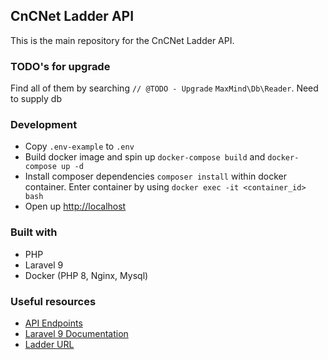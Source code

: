 ## CnCNet Ladder API
This is the main repository for the CnCNet Ladder API.


### TODO's for upgrade
Find all of them by searching `// @TODO - Upgrade`
`MaxMind\Db\Reader`. Need to supply db

### Development

- Copy `.env-example` to `.env`
- Build docker image and spin up `docker-compose build` and `docker-compose up -d`
- Install composer dependencies `composer install` within docker container. Enter container by using `docker exec -it <container_id> bash`
- Open up [http://localhost](http://localhost)

### Built with
- PHP
- Laravel 9
- Docker (PHP 8, Nginx, Mysql)

### Useful resources
- [API Endpoints](./API.md)
- [Laravel 9 Documentation](https://laravel.com/docs/9.x/releases)
- [Ladder URL](https://ladder.cncnet.org)
